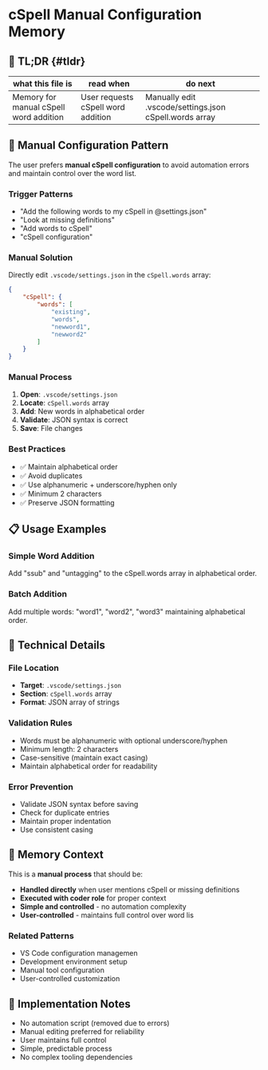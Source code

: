 <!-- ANCHOR_KEY: cspell-automation -->
<!-- ANCHOR_PRIORITY: 10 -->
<!-- ROLE_PINS: ["coder"] -->

# cSpell Manual Configuration Memory

## 🔎 TL;DR {#tldr}

| what this file is | read when | do next |
|---|---|---|
| Memory for manual cSpell word addition | User requests cSpell word addition | Manually edit .vscode/settings.json cSpell.words array |

<!-- ANCHOR_KEY: tldr -->
<!-- ANCHOR_PRIORITY: 0 -->
<!-- ROLE_PINS: ["coder"] -->

## 🎯 **Manual Configuration Pattern**

The user prefers **manual cSpell configuration** to avoid automation errors and maintain control over the word list.

### **Trigger Patterns**

- "Add the following words to my cSpell in @settings.json"
- "Look at missing definitions"
- "Add words to cSpell"
- "cSpell configuration"

### **Manual Solution**

Directly edit `.vscode/settings.json` in the `cSpell.words` array:

```json
{
    "cSpell": {
        "words": [
            "existing",
            "words",
            "newword1",
            "newword2"
        ]
    }
}
```

### **Manual Process**

1. **Open**: `.vscode/settings.json`
2. **Locate**: `cSpell.words` array
3. **Add**: New words in alphabetical order
4. **Validate**: JSON syntax is correct
5. **Save**: File changes

### **Best Practices**

- ✅ Maintain alphabetical order
- ✅ Avoid duplicates
- ✅ Use alphanumeric + underscore/hyphen only
- ✅ Minimum 2 characters
- ✅ Preserve JSON formatting

## 📋 **Usage Examples**

### **Simple Word Addition**

Add "ssub" and "untagging" to the cSpell.words array in alphabetical order.

### **Batch Addition**

Add multiple words: "word1", "word2", "word3" maintaining alphabetical order.

## 🔧 **Technical Details**

### **File Location**

- **Target**: `.vscode/settings.json`
- **Section**: `cSpell.words` array
- **Format**: JSON array of strings

### **Validation Rules**

- Words must be alphanumeric with optional underscore/hyphen
- Minimum length: 2 characters
- Case-sensitive (maintain exact casing)
- Maintain alphabetical order for readability

### **Error Prevention**

- Validate JSON syntax before saving
- Check for duplicate entries
- Maintain proper indentation
- Use consistent casing

## 🎯 **Memory Context**

This is a **manual process** that should be:

- **Handled directly** when user mentions cSpell or missing definitions
- **Executed with coder role** for proper context
- **Simple and controlled** - no automation complexity
- **User-controlled** - maintains full control over word lis

### **Related Patterns**

- VS Code configuration managemen
- Development environment setup
- Manual tool configuration
- User-controlled customization

## 📝 **Implementation Notes**

- No automation script (removed due to errors)
- Manual editing preferred for reliability
- User maintains full control
- Simple, predictable process
- No complex tooling dependencies

<!-- ANCHOR_KEY: implementation-notes -->
<!-- ANCHOR_PRIORITY: 5 -->
<!-- ROLE_PINS: ["coder"] -->
